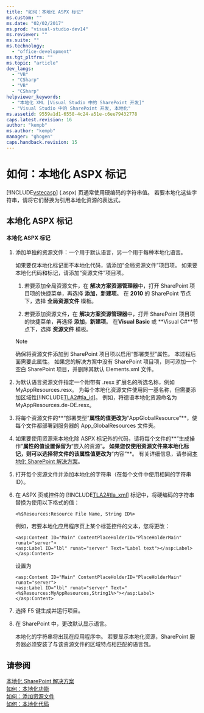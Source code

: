 ```yaml
---
title: "如何：本地化 ASPX 标记"
ms.custom: ""
ms.date: "02/02/2017"
ms.prod: "visual-studio-dev14"
ms.reviewer: ""
ms.suite: ""
ms.technology: 
  - "office-development"
ms.tgt_pltfrm: ""
ms.topic: "article"
dev_langs: 
  - "VB"
  - "CSharp"
  - "VB"
  - "CSharp"
helpviewer_keywords: 
  - "本地化 XML [Visual Studio 中的 SharePoint 开发]"
  - "Visual Studio 中的 SharePoint 开发, 本地化"
ms.assetid: 9559a1d1-6558-4c24-a51e-c6ee79432778
caps.latest.revision: 16
author: "kempb"
ms.author: "kempb"
manager: "ghogen"
caps.handback.revision: 15
---
```

# 如何：本地化 ASPX 标记
  [!INCLUDE[vstecasp](../sharepoint/includes/vstecasp-md.md)] \(.aspx\) 页通常使用硬编码的字符串值。  若要本地化这些字符串，请将它们替换为引用本地化资源的表达式。  
  
## 本地化 ASPX 标记  
  
#### 本地化 ASPX 标记  
  
1.  添加单独的资源文件：一个用于默认语言，另一个用于每种本地化语言。  
  
     如果要仅本地化标记而不本地化代码，请添加“全局资源文件”项目项。  如果要本地化代码和标记，请添加“资源文件”项目项。  
  
    1.  若要添加全局资源文件，在 **解决方案资源管理器**中，打开 SharePoint 项目项的快捷菜单，再选择 **添加**，**新建项**。  在 **2010** 的 SharePoint 节点下，选择 **全局资源文件** 模板。  
  
    2.  若要添加资源文件，在 **解决方案资源管理器**中，打开 SharePoint 项目项的快捷菜单，再选择 **添加**，**新建项**。  在**Visual Basic** 或 **Visual C\#**节点下，选择 **资源文件** 模板。  
  
    > [!NOTE]  
    >  确保将资源文件添加到 SharePoint 项目项以启用“部署类型”属性。  本过程后面需要此属性。  如果您的解决方案中没有 SharePoint 项目项，则可添加一个空白 SharePoint 项目，并删除其默认 Elements.xml 文件。  
  
2.  为默认语言资源文件指定一个附带有 .resx 扩展名的所选名称，例如 MyAppResources.resx。  为每个本地化资源文件使用同一基名称，但需要添加区域性[!INCLUDE[TLA2#tla_id](../sharepoint/includes/tla2sharptla-id-md.md)]。  例如，将德语本地化资源命名为 MyAppResources.de\-DE.resx。  
  
3.  将每个资源文件的**“部署类型”**属性的值更改为**“AppGlobalResource”**，使每个文件都部署到服务器的 App\_GlobalResources 文件夹。  
  
4.  如果要使用资源来本地化除 ASPX 标记外的代码，请将每个文件的**“生成操作”**属性的值设置保留为**“嵌入的资源”**。  如果您仅使用资源文件来本地化标记，则可以选择将文件的该属性值更改为**“内容”**。  有关详细信息，请参阅[本地化 SharePoint 解决方案](../sharepoint/localizing-sharepoint-solutions.md)。  
  
5.  打开每个资源文件并添加本地化的字符串（在每个文件中使用相同的字符串 ID）。  
  
6.  在 ASPX 页或控件的 [!INCLUDE[TLA2#tla_xml](../sharepoint/includes/tla2sharptla-xml-md.md)] 标记中，将硬编码的字符串替换为使用以下格式的值：  
  
    ```  
    <%$Resources:Resource File Name, String ID%>  
    ```  
  
     例如，若要本地化应用程序页上某个标签控件的文本，您将更改：  
  
    ```  
    <asp:Content ID="Main" ContentPlaceHolderID="PlaceHolderMain" runat="server">  
    <asp:Label ID="lbl" runat="server" Text="Label text"></asp:Label>  
    </asp:Content>  
    ```  
  
     设置为  
  
    ```  
    <asp:Content ID="Main" ContentPlaceHolderID="PlaceHolderMain" runat="server">  
    <asp:Label ID="lbl" runat="server" Text="<%$Resources:MyAppResources,String1%>"></asp:Label>  
    </asp:Content>  
    ```  
  
7.  选择 F5 键生成并运行项目。  
  
8.  在 SharePoint 中，更改默认显示语言。  
  
     本地化的字符串将出现在应用程序中。  若要显示本地化资源，SharePoint 服务器必须安装了与该资源文件的区域特点相匹配的语言包。  
  
## 请参阅  
 [本地化 SharePoint 解决方案](../sharepoint/localizing-sharepoint-solutions.md)   
 [如何：本地化功能](../sharepoint/how-to-localize-a-feature.md)   
 [如何：添加资源文件](../sharepoint/how-to-add-a-resource-file.md)   
 [如何：本地化代码](../sharepoint/how-to-localize-code.md)  
  
  